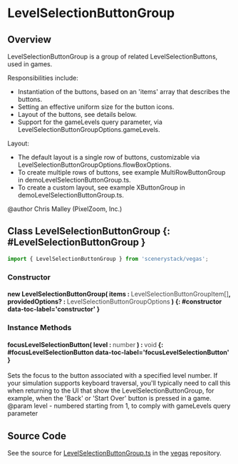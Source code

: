 # LevelSelectionButtonGroup

## Overview

LevelSelectionButtonGroup is a group of related LevelSelectionButtons, used in games.

Responsibilities include:
- Instantiation of the buttons, based on an 'items' array that describes the buttons.
- Setting an effective uniform size for the button icons.
- Layout of the buttons, see details below.
- Support for the gameLevels query parameter, via LevelSelectionButtonGroupOptions.gameLevels.

Layout:
- The default layout is a single row of buttons, customizable via LevelSelectionButtonGroupOptions.flowBoxOptions.
- To create multiple rows of buttons, see example MultiRowButtonGroup in demoLevelSelectionButtonGroup.ts.
- To create a custom layout, see example XButtonGroup in demoLevelSelectionButtonGroup.ts.

@author Chris Malley (PixelZoom, Inc.)

## Class LevelSelectionButtonGroup {: #LevelSelectionButtonGroup }


```js
import { LevelSelectionButtonGroup } from 'scenerystack/vegas';
```
### Constructor

#### new LevelSelectionButtonGroup( items : <span style="font-weight: 400; opacity: 80%;">LevelSelectionButtonGroupItem[]</span>, providedOptions? : <span style="font-weight: 400; opacity: 80%;">LevelSelectionButtonGroupOptions</span> ) {: #constructor data-toc-label='constructor' }

### Instance Methods

#### focusLevelSelectionButton( level : <span style="font-weight: 400; opacity: 80%;">number</span> ) : <span style="font-weight: 400; opacity: 80%;">void</span> {: #focusLevelSelectionButton data-toc-label='focusLevelSelectionButton' }

Sets the focus to the button associated with a specified level number. If your simulation supports keyboard
traversal, you'll typically need to call this when returning to the UI that show the LevelSelectionButtonGroup,
for example, when the 'Back' or 'Start Over' button is pressed in a game.
@param level - numbered starting from 1, to comply with gameLevels query parameter



## Source Code

See the source for [LevelSelectionButtonGroup.ts](https://github.com/phetsims/vegas/blob/main/js/LevelSelectionButtonGroup.ts) in the [vegas](https://github.com/phetsims/vegas) repository.
